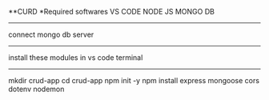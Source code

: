 **CURD
*Required softwares
VS CODE NODE JS MONGO DB
*******************
connect mongo db server
*******************
install these modules in vs code terminal
*******************
mkdir crud-app 
cd crud-app 
npm init -y 
npm install express mongoose cors dotenv nodemon
